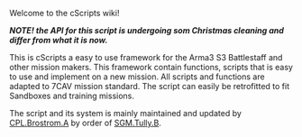 Welcome to the cScripts wiki!

**_NOTE! the API for this script is undergoing som Christmas cleaning and differ from what it is now._**

This is cScripts a easy to use framework for the Arma3 S3 Battlestaff and other mission makers. This framework contain functions, scripts that is easy to use and implement on a new mission. All scripts and functions are adapted to 7CAV mission standard. The script can easily be retrofitted to fit Sandboxes and training missions.

The script and its system is mainly maintained and updated by [CPL.Brostrom.A](https://7cav.us/members/brostrom-a.99/) by order of [SGM.Tully.B](https://7cav.us/members/tully-b.139/).
